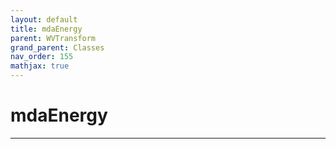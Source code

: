 ```yaml
---
layout: default
title: mdaEnergy
parent: WVTransform
grand_parent: Classes
nav_order: 155
mathjax: true
---
```


#  mdaEnergy




---


